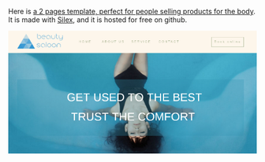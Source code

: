 Here is [a 2 pages template, perfect for people selling products for the body](http://silex-templates.silex.me/beauty/). It is made with [Silex](http://www.silex.me/), and it is hosted for free on github.

[![screenshot-800x600](./screenshot.png)](http://silex-templates.silex.me/beauty/)
